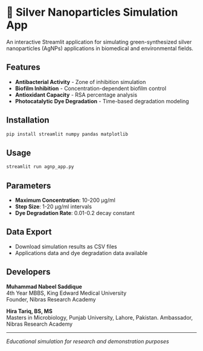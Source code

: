 # 🧬 Silver Nanoparticles Simulation App

An interactive Streamlit application for simulating green-synthesized silver nanoparticles (AgNPs) applications in biomedical and environmental fields.

## Features

- **Antibacterial Activity** - Zone of inhibition simulation
- **Biofilm Inhibition** - Concentration-dependent biofilm control
- **Antioxidant Capacity** - RSA percentage analysis
- **Photocatalytic Dye Degradation** - Time-based degradation modeling

## Installation

```bash
pip install streamlit numpy pandas matplotlib
```

## Usage

```bash
streamlit run agnp_app.py
```

## Parameters

- **Maximum Concentration**: 10-200 µg/ml
- **Step Size**: 1-20 µg/ml intervals
- **Dye Degradation Rate**: 0.01-0.2 decay constant

## Data Export

- Download simulation results as CSV files
- Applications data and dye degradation data available

## Developers

**Muhammad Nabeel Saddique**  
4th Year MBBS, King Edward Medical University  
Founder, Nibras Research Academy

**Hira Tariq, BS, MS**  
Masters in Microbiology, Punjab University, Lahore, Pakistan.
Ambassador, Nibras Research Academy

---

*Educational simulation for research and demonstration purposes*
